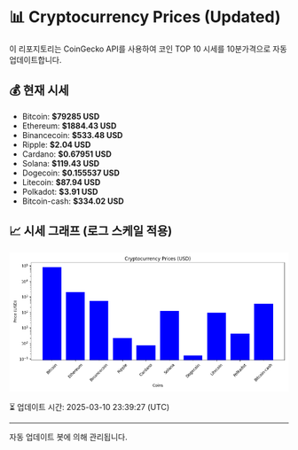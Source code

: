 
# 📊 Cryptocurrency Prices (Updated)

이 리포지토리는 CoinGecko API를 사용하여 코인 TOP 10 시세를 10분가격으로 자동 업데이트합니다.

## 💰 현재 시세
- Bitcoin: **$79285 USD**
- Ethereum: **$1884.43 USD**
- Binancecoin: **$533.48 USD**
- Ripple: **$2.04 USD**
- Cardano: **$0.67951 USD**
- Solana: **$119.43 USD**
- Dogecoin: **$0.155537 USD**
- Litecoin: **$87.94 USD**
- Polkadot: **$3.91 USD**
- Bitcoin-cash: **$334.02 USD**

## 📈 시세 그래프 (로그 스케일 적용)
![Crypto Prices](crypto_prices.png)

⏳ 업데이트 시간: 2025-03-10 23:39:27 (UTC)

---
자동 업데이트 봇에 의해 관리됩니다.
